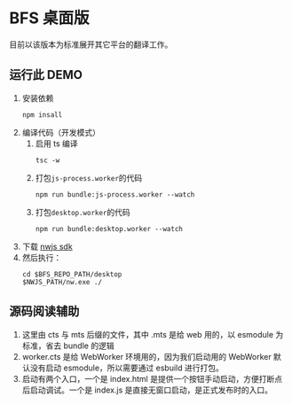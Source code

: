# BFS 桌面版

目前以该版本为标准展开其它平台的翻译工作。

## 运行此 DEMO

1. 安装依赖
   ```shell
   npm insall
   ```
1. 编译代码（开发模式）
   1. 启用 ts 编译
      ```shell
      tsc -w
      ```
   1. 打包`js-process.worker`的代码
      ```shell
      npm run bundle:js-process.worker --watch
      ```
   1. 打包`desktop.worker`的代码
      ```shell
      npm run bundle:desktop.worker --watch
      ```
1. 下载 [nwjs sdk](https://nwjs.io/downloads/)
1. 然后执行：
   ```shell
   cd $BFS_REPO_PATH/desktop
   $NWJS_PATH/nw.exe ./
   ```

## 源码阅读辅助

1. 这里由 cts 与 mts 后缀的文件，其中 .mts 是给 web 用的，以 esmodule 为标准，省去 bundle 的逻辑
1. worker.cts 是给 WebWorker 环境用的，因为我们启动用的 WebWorker 默认没有启动 esmodule，所以需要通过 esbuild 进行打包。
1. 启动有两个入口，一个是 index.html 是提供一个按钮手动启动，方便打断点后启动调试。一个是 index.js 是直接无窗口启动，是正式发布时的入口。
